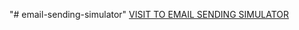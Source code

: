 "# email-sending-simulator"
[VISIT TO EMAIL SENDING SIMULATOR](https://spectacular-rolypoly-89b550.netlify.app/)
